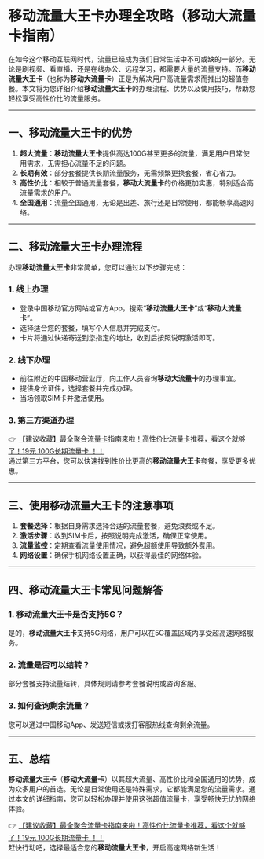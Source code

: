# 移动流量大王卡办理全攻略（移动大流量卡指南）

在如今这个移动互联网时代，流量已经成为我们日常生活中不可或缺的一部分。无论是刷视频、看直播，还是在线办公、远程学习，都需要大量的流量支持。而**移动流量大王卡**（也称为**移动大流量卡**）正是为解决用户高流量需求而推出的超值套餐。本文将为您详细介绍**移动流量大王卡**的办理流程、优势以及使用技巧，帮助您轻松享受高性价比的流量服务。

---

## 一、移动流量大王卡的优势

1. **超大流量**：**移动流量大王卡**提供高达100G甚至更多的流量，满足用户日常使用需求，无需担心流量不足的问题。  
2. **长期有效**：部分套餐提供长期流量服务，无需频繁更换套餐，省心省力。  
3. **高性价比**：相较于普通流量套餐，**移动大流量卡**的价格更加实惠，特别适合高流量需求的用户。  
4. **全国通用**：流量全国通用，无论是出差、旅行还是日常使用，都能畅享高速网络。  

---

## 二、移动流量大王卡办理流程

办理**移动流量大王卡**非常简单，您可以通过以下步骤完成：  

### 1. 线上办理  
- 登录中国移动官方网站或官方App，搜索“**移动流量大王卡**”或“**移动大流量卡**”。  
- 选择适合您的套餐，填写个人信息并完成支付。  
- 卡片将通过快递寄送到您指定的地址，收到后按照说明激活即可。  

### 2. 线下办理  
- 前往附近的中国移动营业厅，向工作人员咨询**移动大流量卡**的办理事宜。  
- 提供身份证件，选择套餐并完成办理。  
- 当场领取SIM卡并激活使用。  

### 3. 第三方渠道办理  
👉 [【建议收藏】最全聚合流量卡指南来啦！高性价比流量卡推荐，看这个就够了！19元 100G长期流量卡 ！！](https://bit.ly/Liuliangka)  
通过第三方平台，您可以快速找到性价比更高的**移动流量大王卡**套餐，享受更多优惠。  

---

## 三、使用移动流量大王卡的注意事项

1. **套餐选择**：根据自身需求选择合适的流量套餐，避免浪费或不足。  
2. **激活步骤**：收到SIM卡后，按照说明完成激活，确保正常使用。  
3. **流量监控**：定期查看流量使用情况，避免超额使用导致额外费用。  
4. **网络设置**：确保手机网络设置正确，以获得最佳的网络体验。  

---

## 四、移动流量大王卡常见问题解答

### 1. 移动流量大王卡是否支持5G？  
是的，**移动流量大王卡**支持5G网络，用户可以在5G覆盖区域内享受超高速网络服务。  

### 2. 流量是否可以结转？  
部分套餐支持流量结转，具体规则请参考套餐说明或咨询客服。  

### 3. 如何查询剩余流量？  
您可以通过中国移动App、发送短信或拨打客服热线查询剩余流量。  

---

## 五、总结

**移动流量大王卡**（**移动大流量卡**）以其超大流量、高性价比和全国通用的优势，成为众多用户的首选。无论是日常使用还是特殊需求，它都能满足您的流量需求。通过本文的详细指南，您可以轻松办理并使用这张超值流量卡，享受畅快无忧的网络体验。  

👉 [【建议收藏】最全聚合流量卡指南来啦！高性价比流量卡推荐，看这个就够了！19元 100G长期流量卡 ！！](https://bit.ly/Liuliangka)  
赶快行动吧，选择最适合您的**移动流量大王卡**，开启高速网络新生活！